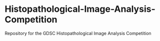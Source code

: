 # Histopathological-Image-Analysis-Competition
Repository for the GDSC Histopathological Image Analysis Competition
